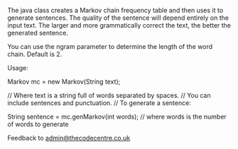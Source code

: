 The java class creates a Markov chain frequency table and then uses it to generate sentences.
The quality of the sentence will depend entirely on the input text. The larger and more
grammatically correct the text, the better the generated sentence.

You can use the ngram parameter to determine the length of the word chain. Default is 2.

Usage: 

Markov mc = new Markov(String text); 

// Where text is a string full of words separated by spaces.
// You can include sentences and punctuation.
// To generate a sentence:

String sentence = mc.genMarkov(int words);
// where words is the number of words to generate

Feedback to admin@thecodecentre.co.uk

